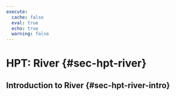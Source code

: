 ```yaml
---
execute:
  cache: false
  eval: true
  echo: true
  warning: false
---
```


# HPT: River {#sec-hpt-river}

## Introduction to River {#sec-hpt-river-intro}